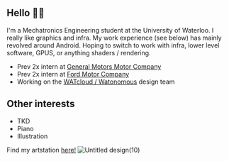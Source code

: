 ## Hello 👋👋

I'm a Mechatronics Engineering student at the University of Waterloo. I really like graphics and infra. My work experience (see below) has mainly revolved around  Android. Hoping to switch to work with infra, lower level software, GPUS, or anything shaders / rendering. 

- Prev 2x intern at  [General Motors Motor Company](https://www.gm.com/)
- Prev 2x intern at [Ford Motor Company](https://www.ford.ca/)
- Working on the [WATcloud / Watonomous](https://cloud.watonomous.ca/) design team

## Other interests
- TKD
- Piano
- Illustration

Find my artstation [here!](https://www.artstation.com/lostherons)
![Untitled design(10)](https://github.com/user-attachments/assets/5a319d7f-c454-435b-9290-1b27ccaa2f2a)


